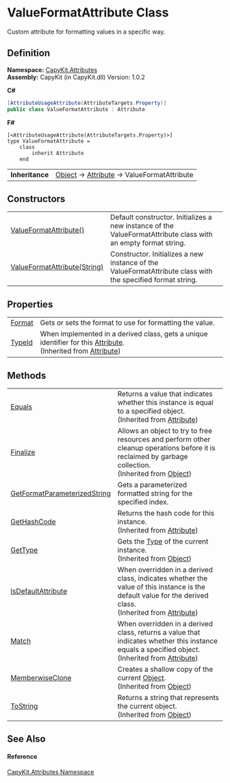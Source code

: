 # ValueFormatAttribute Class


Custom attribute for formatting values in a specific way.



## Definition
**Namespace:** <a href="N_CapyKit_Attributes.md">CapyKit.Attributes</a>  
**Assembly:** CapyKit (in CapyKit.dll) Version: 1.0.2

**C#**
``` C#
[AttributeUsageAttribute(AttributeTargets.Property)]
public class ValueFormatAttribute : Attribute
```
**F#**
``` F#
[<AttributeUsageAttribute(AttributeTargets.Property)>]
type ValueFormatAttribute = 
    class
        inherit Attribute
    end
```

<table><tr><td><strong>Inheritance</strong></td><td><a href="https://learn.microsoft.com/dotnet/api/system.object" target="_blank" rel="noopener noreferrer">Object</a>  →  <a href="https://learn.microsoft.com/dotnet/api/system.attribute" target="_blank" rel="noopener noreferrer">Attribute</a>  →  ValueFormatAttribute</td></tr>
</table>



## Constructors
<table>
<tr>
<td><a href="M_CapyKit_Attributes_ValueFormatAttribute__ctor.md">ValueFormatAttribute()</a></td>
<td>Default constructor. Initializes a new instance of the ValueFormatAttribute class with an empty format string.</td></tr>
<tr>
<td><a href="M_CapyKit_Attributes_ValueFormatAttribute__ctor_1.md">ValueFormatAttribute(String)</a></td>
<td>Constructor. Initializes a new instance of the ValueFormatAttribute class with the specified format string.</td></tr>
</table>

## Properties
<table>
<tr>
<td><a href="P_CapyKit_Attributes_ValueFormatAttribute_Format.md">Format</a></td>
<td>Gets or sets the format to use for formatting the value.</td></tr>
<tr>
<td><a href="https://learn.microsoft.com/dotnet/api/system.attribute.typeid" target="_blank" rel="noopener noreferrer">TypeId</a></td>
<td>When implemented in a derived class, gets a unique identifier for this <a href="https://learn.microsoft.com/dotnet/api/system.attribute" target="_blank" rel="noopener noreferrer">Attribute</a>.<br />(Inherited from <a href="https://learn.microsoft.com/dotnet/api/system.attribute" target="_blank" rel="noopener noreferrer">Attribute</a>)</td></tr>
</table>

## Methods
<table>
<tr>
<td><a href="https://learn.microsoft.com/dotnet/api/system.attribute.equals" target="_blank" rel="noopener noreferrer">Equals</a></td>
<td>Returns a value that indicates whether this instance is equal to a specified object.<br />(Inherited from <a href="https://learn.microsoft.com/dotnet/api/system.attribute" target="_blank" rel="noopener noreferrer">Attribute</a>)</td></tr>
<tr>
<td><a href="https://learn.microsoft.com/dotnet/api/system.object.finalize" target="_blank" rel="noopener noreferrer">Finalize</a></td>
<td>Allows an object to try to free resources and perform other cleanup operations before it is reclaimed by garbage collection.<br />(Inherited from <a href="https://learn.microsoft.com/dotnet/api/system.object" target="_blank" rel="noopener noreferrer">Object</a>)</td></tr>
<tr>
<td><a href="M_CapyKit_Attributes_ValueFormatAttribute_GetFormatParameterizedString.md">GetFormatParameterizedString</a></td>
<td>Gets a parameterized formatted string for the specified index.</td></tr>
<tr>
<td><a href="https://learn.microsoft.com/dotnet/api/system.attribute.gethashcode" target="_blank" rel="noopener noreferrer">GetHashCode</a></td>
<td>Returns the hash code for this instance.<br />(Inherited from <a href="https://learn.microsoft.com/dotnet/api/system.attribute" target="_blank" rel="noopener noreferrer">Attribute</a>)</td></tr>
<tr>
<td><a href="https://learn.microsoft.com/dotnet/api/system.object.gettype" target="_blank" rel="noopener noreferrer">GetType</a></td>
<td>Gets the <a href="https://learn.microsoft.com/dotnet/api/system.type" target="_blank" rel="noopener noreferrer">Type</a> of the current instance.<br />(Inherited from <a href="https://learn.microsoft.com/dotnet/api/system.object" target="_blank" rel="noopener noreferrer">Object</a>)</td></tr>
<tr>
<td><a href="https://learn.microsoft.com/dotnet/api/system.attribute.isdefaultattribute" target="_blank" rel="noopener noreferrer">IsDefaultAttribute</a></td>
<td>When overridden in a derived class, indicates whether the value of this instance is the default value for the derived class.<br />(Inherited from <a href="https://learn.microsoft.com/dotnet/api/system.attribute" target="_blank" rel="noopener noreferrer">Attribute</a>)</td></tr>
<tr>
<td><a href="https://learn.microsoft.com/dotnet/api/system.attribute.match" target="_blank" rel="noopener noreferrer">Match</a></td>
<td>When overridden in a derived class, returns a value that indicates whether this instance equals a specified object.<br />(Inherited from <a href="https://learn.microsoft.com/dotnet/api/system.attribute" target="_blank" rel="noopener noreferrer">Attribute</a>)</td></tr>
<tr>
<td><a href="https://learn.microsoft.com/dotnet/api/system.object.memberwiseclone" target="_blank" rel="noopener noreferrer">MemberwiseClone</a></td>
<td>Creates a shallow copy of the current <a href="https://learn.microsoft.com/dotnet/api/system.object" target="_blank" rel="noopener noreferrer">Object</a>.<br />(Inherited from <a href="https://learn.microsoft.com/dotnet/api/system.object" target="_blank" rel="noopener noreferrer">Object</a>)</td></tr>
<tr>
<td><a href="https://learn.microsoft.com/dotnet/api/system.object.tostring" target="_blank" rel="noopener noreferrer">ToString</a></td>
<td>Returns a string that represents the current object.<br />(Inherited from <a href="https://learn.microsoft.com/dotnet/api/system.object" target="_blank" rel="noopener noreferrer">Object</a>)</td></tr>
</table>

## See Also


#### Reference
<a href="N_CapyKit_Attributes.md">CapyKit.Attributes Namespace</a>  
